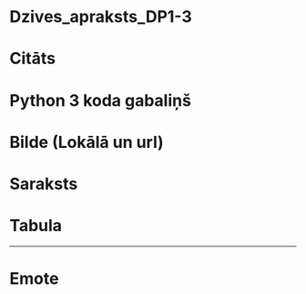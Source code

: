 # Dzives_apraksts_DP1-3

# Citāts



# Python 3 koda gabaliņš



# Bilde (Lokālā un url)



# Saraksts



# Tabula



---



# Emote